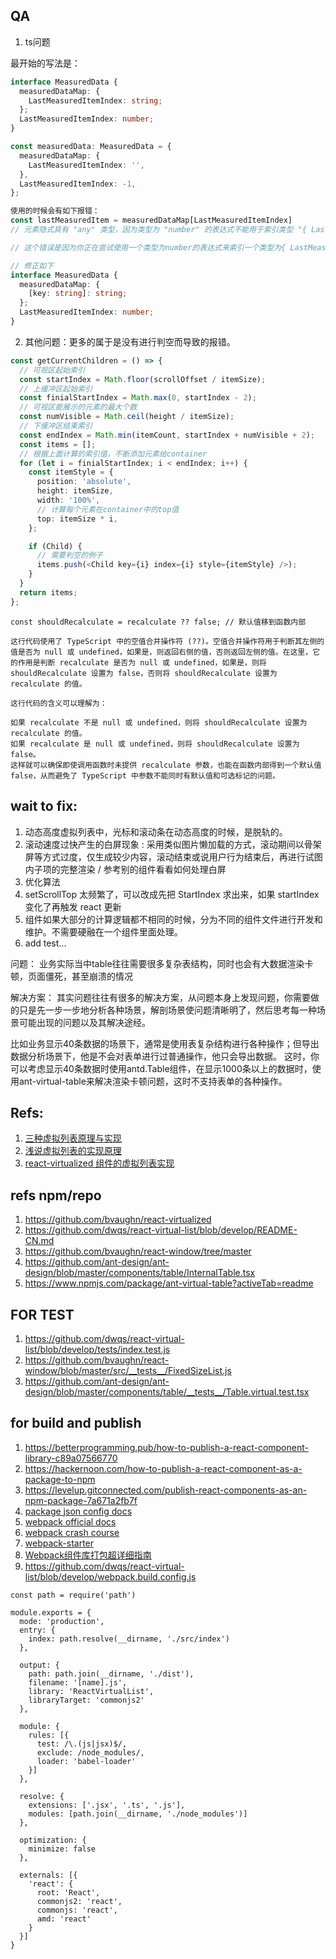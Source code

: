 ## QA

1. ts问题

最开始的写法是：

```ts
interface MeasuredData {
  measuredDataMap: {
    LastMeasuredItemIndex: string;
  };
  LastMeasuredItemIndex: number;
}

const measuredData: MeasuredData = {
  measuredDataMap: {
    LastMeasuredItemIndex: '',
  },
  LastMeasuredItemIndex: -1,
};

使用的时候会有如下报错：
const lastMeasuredItem = measuredDataMap[LastMeasuredItemIndex]
// 元素隐式具有 "any" 类型，因为类型为 "number" 的表达式不能用于索引类型 "{ LastMeasuredItemIndex: string; }"。在类型 "{ LastMeasuredItemIndex: string; }" 上找不到具有类型为 "number" 的参数的索引签名。

// 这个错误是因为你正在尝试使用一个类型为number的表达式来索引一个类型为{ LastMeasuredItemIndex: string; }的对象。在 TypeScript 中，当你使用一个不是字符串的值作为对象的索引时，TypeScript 会给出这个错误。

// 修正如下
interface MeasuredData {
  measuredDataMap: {
    [key: string]: string;
  };
  LastMeasuredItemIndex: number;
}
```

2. 其他问题：更多的属于是没有进行判空而导致的报错。

```ts
const getCurrentChildren = () => {
  // 可视区起始索引
  const startIndex = Math.floor(scrollOffset / itemSize);
  // 上缓冲区起始索引
  const finialStartIndex = Math.max(0, startIndex - 2);
  // 可视区能展示的元素的最大个数
  const numVisible = Math.ceil(height / itemSize);
  // 下缓冲区结束索引
  const endIndex = Math.min(itemCount, startIndex + numVisible + 2);
  const items = [];
  // 根据上面计算的索引值，不断添加元素给container
  for (let i = finialStartIndex; i < endIndex; i++) {
    const itemStyle = {
      position: 'absolute',
      height: itemSize,
      width: '100%',
      // 计算每个元素在container中的top值
      top: itemSize * i,
    };

    if (Child) {
      // 需要判空的例子
      items.push(<Child key={i} index={i} style={itemStyle} />);
    }
  }
  return items;
};
```

```
const shouldRecalculate = recalculate ?? false; // 默认值移到函数内部

这行代码使用了 TypeScript 中的空值合并操作符 (??)。空值合并操作符用于判断其左侧的值是否为 null 或 undefined，如果是，则返回右侧的值，否则返回左侧的值。在这里，它的作用是判断 recalculate 是否为 null 或 undefined，如果是，则将 shouldRecalculate 设置为 false，否则将 shouldRecalculate 设置为 recalculate 的值。

这行代码的含义可以理解为：

如果 recalculate 不是 null 或 undefined，则将 shouldRecalculate 设置为 recalculate 的值。
如果 recalculate 是 null 或 undefined，则将 shouldRecalculate 设置为 false。
这样就可以确保即使调用函数时未提供 recalculate 参数，也能在函数内部得到一个默认值 false，从而避免了 TypeScript 中参数不能同时有默认值和可选标记的问题。

```

## wait to fix:

1. 动态高度虚拟列表中，光标和滚动条在动态高度的时候，是脱轨的。
2. 滚动速度过快产生的白屏现象 : 采用类似图片懒加载的方式，滚动期间以骨架屏等方式过度，仅生成较少内容，滚动结束或说用户行为结束后，再进行试图内子项的完整渲染 / 参考别的组件看看如何处理白屏
3. 优化算法
4. setScrollTop 太频繁了，可以改成先把 StartIndex 求出来，如果 startIndex 变化了再触发 react 更新
5. 组件如果大部分的计算逻辑都不相同的时候，分为不同的组件文件进行开发和维护。不需要硬融在一个组件里面处理。
6. add test...

问题：
业务实际当中table往往需要很多复杂表结构，同时也会有大数据渲染卡顿，页面僵死，甚至崩溃的情况

解决方案：
其实问题往往有很多的解决方案，从问题本身上发现问题，你需要做的只是先一步一步地分析各种场景，解剖场景使问题清晰明了，然后思考每一种场景可能出现的问题以及其解决途经。

比如业务显示40条数据的场景下，通常是使用表复杂结构进行各种操作；但导出数据分析场景下，他是不会对表单进行过普通操作，他只会导出数据。
这时，你可以考虑显示40条数据时使用antd.Table组件，在显示1000条以上的数据时，使用ant-virtual-table来解决渲染卡顿问题，这时不支持表单的各种操作。

## Refs:

1. [三种虚拟列表原理与实现](https://juejin.cn/post/7232856799170805820#heading-17)
1. [浅说虚拟列表的实现原理](https://github.com/dwqs/blog/issues/70)
1. [react-virtualized 组件的虚拟列表实现](https://github.com/dwqs/blog/issues/72)

## refs npm/repo

1. https://github.com/bvaughn/react-virtualized
2. https://github.com/dwqs/react-virtual-list/blob/develop/README-CN.md
3. https://github.com/bvaughn/react-window/tree/master
4. https://github.com/ant-design/ant-design/blob/master/components/table/InternalTable.tsx
5. https://www.npmjs.com/package/ant-virtual-table?activeTab=readme

## FOR TEST

1. https://github.com/dwqs/react-virtual-list/blob/develop/tests/index.test.js
2. https://github.com/bvaughn/react-window/blob/master/src/__tests__/FixedSizeList.js
3. https://github.com/ant-design/ant-design/blob/master/components/table/__tests__/Table.virtual.test.tsx

## for build and publish

1. https://betterprogramming.pub/how-to-publish-a-react-component-library-c89a07566770
2. https://hackernoon.com/how-to-publish-a-react-component-as-a-package-to-npm
3. https://levelup.gitconnected.com/publish-react-components-as-an-npm-package-7a671a2fb7f
4. [package json config docs](https://docs.npmjs.com/cli/v10/configuring-npm/package-json/)
5. [webpack official docs](https://webpack.js.org/guides/getting-started/)
6. [webpack crash course](https://www.youtube.com/watch?v=IZGNcSuwBZs)
7. [webpack-starter](https://github.com/bradtraversy/webpack-starter/blob/main/webpack.config.js)
8. [Webpack组件库打包超详细指南](https://juejin.cn/post/7082738107237433375)
9. https://github.com/dwqs/react-virtual-list/blob/develop/webpack.build.config.js

```
const path = require('path')

module.exports = {
  mode: 'production',
  entry: {
    index: path.resolve(__dirname, './src/index')
  },

  output: {
    path: path.join(__dirname, './dist'),
    filename: '[name].js',
    library: 'ReactVirtualList',
    libraryTarget: 'commonjs2'
  },

  module: {
    rules: [{
      test: /\.(js|jsx)$/,
      exclude: /node_modules/,
      loader: 'babel-loader'
    }]
  },

  resolve: {
    extensions: ['.jsx', '.ts', '.js'],
    modules: [path.join(__dirname, './node_modules')]
  },

  optimization: {
    minimize: false
  },

  externals: [{
    'react': {
      root: 'React',
      commonjs2: 'react',
      commonjs: 'react',
      amd: 'react'
    }
  }]
}
```
